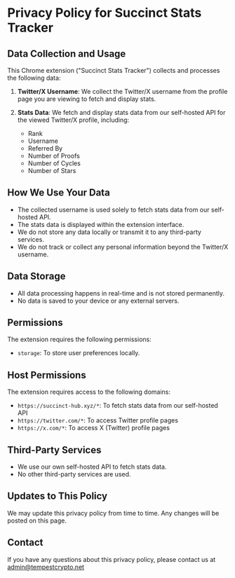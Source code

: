 # Privacy Policy for Succinct Stats Tracker

## Data Collection and Usage

This Chrome extension ("Succinct Stats Tracker") collects and processes the following data:

1. **Twitter/X Username**: We collect the Twitter/X username from the profile page you are viewing to fetch and display stats.

2. **Stats Data**: We fetch and display stats data from our self-hosted API for the viewed Twitter/X profile, including:
   - Rank
   - Username
   - Referred By
   - Number of Proofs
   - Number of Cycles
   - Number of Stars

## How We Use Your Data

- The collected username is used solely to fetch stats data from our self-hosted API.
- The stats data is displayed within the extension interface.
- We do not store any data locally or transmit it to any third-party services.
- We do not track or collect any personal information beyond the Twitter/X username.

## Data Storage

- All data processing happens in real-time and is not stored permanently.
- No data is saved to your device or any external servers.

## Permissions

The extension requires the following permissions:

- `storage`: To store user preferences locally.

## Host Permissions

The extension requires access to the following domains:

- `https://succinct-hub.xyz/*`: To fetch stats data from our self-hosted API
- `https://twitter.com/*`: To access Twitter profile pages
- `https://x.com/*`: To access X (Twitter) profile pages

## Third-Party Services

- We use our own self-hosted API to fetch stats data.
- No other third-party services are used.

## Updates to This Policy

We may update this privacy policy from time to time. Any changes will be posted on this page.

## Contact

If you have any questions about this privacy policy, please contact us at admin@tempestcrypto.net
